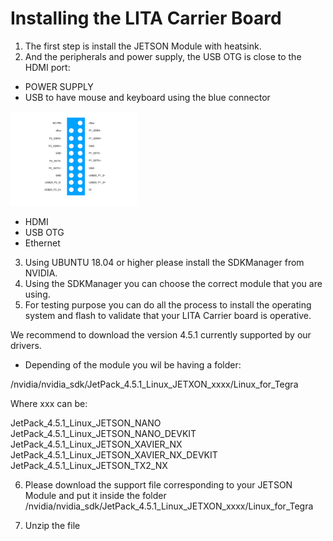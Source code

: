 # Installing the LITA Carrier Board

1. The first step is install the JETSON Module with heatsink. 
2. And the peripherals and power supply, the USB OTG is close to the HDMI port:

- POWER SUPPLY
- USB to have mouse and keyboard using the blue connector 

<img src="https://github.com/barovehicles/lita-carrier-board/blob/main/images/USB_LITA.png" width="40%">

- HDMI
- USB OTG
- Ethernet

3. Using UBUNTU 18.04 or higher please install the SDKManager from NVIDIA.
4. Using the SDKManager you can choose the correct module that you are using.
5. For testing purpose you can do all the process to install the operating system and flash to validate that your LITA Carrier board is operative.

We recommend to download the version 4.5.1 currently supported by our drivers.
- Depending of the module you wil be having a folder:

/nvidia/nvidia_sdk/JetPack_4.5.1_Linux_JETXON_xxxx/Linux_for_Tegra

Where xxx can be:

JetPack_4.5.1_Linux_JETSON_NANO
JetPack_4.5.1_Linux_JETSON_NANO_DEVKIT
JetPack_4.5.1_Linux_JETSON_XAVIER_NX
JetPack_4.5.1_Linux_JETSON_XAVIER_NX_DEVKIT
JetPack_4.5.1_Linux_JETSON_TX2_NX  


6. Please download the support file corresponding to your JETSON Module and put it inside the folder /nvidia/nvidia_sdk/JetPack_4.5.1_Linux_JETXON_xxxx/Linux_for_Tegra

7. Unzip the file 
